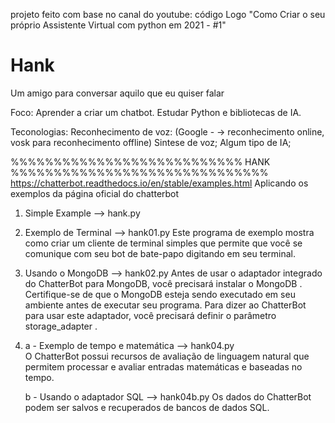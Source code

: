 projeto feito com base no canal do youtube: código Logo "Como Criar o seu próprio Assistente Virtual com python em 2021 - #1"
# Hank
Um amigo para conversar aquilo que eu quiser falar

Foco:
    Aprender a criar um chatbot.
    Estudar Python e bibliotecas de IA.


Teconologias:
    Reconhecimento de voz: (Google - -> reconhecimento online, vosk para reconhecimento offline)
    Sintese de voz;
    Algum tipo de IA;

 %%%%%%%%%%%%%%%%%%%%%%%%%%%  HANK %%%%%%%%%%%%%%%%%%%%%%%%%%%%%%
 https://chatterbot.readthedocs.io/en/stable/examples.html
    Aplicando os exemplos da página oficial do chatterbot

 1) Simple Example --> hank.py 
 
 2) Exemplo de Terminal --> hank01.py
Este programa de exemplo mostra como criar um cliente de terminal simples que permite que você se comunique com seu bot de bate-papo digitando em seu terminal.

3) Usando o MongoDB --> hank02.py
Antes de usar o adaptador integrado do ChatterBot para MongoDB, você precisará instalar o MongoDB . Certifique-se de que o MongoDB esteja sendo executado em seu ambiente antes de executar seu programa. Para dizer ao ChatterBot para usar este adaptador, você precisará definir o parâmetro storage_adapter .

4) a - Exemplo de tempo e matemática --> hank04.py   
O ChatterBot possui recursos de avaliação de linguagem natural que permitem processar e avaliar entradas matemáticas e baseadas no tempo.

   b - Usando o adaptador SQL --> hank04b.py
Os dados do ChatterBot podem ser salvos e recuperados de bancos de dados SQL.











